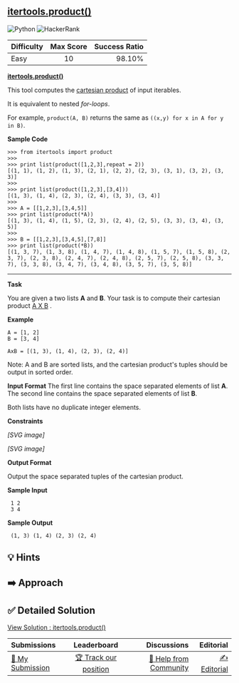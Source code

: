 ## [itertools.product()](https://www.hackerrank.com/challenges/itertools-product)

![Python](https://img.shields.io/badge/python-3670A0?style=for-the-badge&logo=python&logoColor=ffdd54) ![HackerRank](https://img.shields.io/badge/-Hackerrank-2EC866?style=for-the-badge&logo=HackerRank&logoColor=white)

| Difficulty | Max Score | Success Ratio |
| :--------- | :-------: | ------------: |
| Easy       |    10     |        98.10% |

**[itertools.product()](https://docs.python.org/2/library/itertools.html#itertools.product)**


This tool computes the [cartesian product](https://en.wikipedia.org/wiki/Cartesian_product) of input iterables.   

It is equivalent to nested *for\-loops*.   

For example, `product(A, B)` returns the same as `((x,y) for x in A for y in B)`. 


**Sample Code**



```
>>> from itertools import product
>>>
>>> print list(product([1,2,3],repeat = 2))
[(1, 1), (1, 2), (1, 3), (2, 1), (2, 2), (2, 3), (3, 1), (3, 2), (3, 3)]
>>>
>>> print list(product([1,2,3],[3,4]))
[(1, 3), (1, 4), (2, 3), (2, 4), (3, 3), (3, 4)]
>>>
>>> A = [[1,2,3],[3,4,5]]
>>> print list(product(*A))
[(1, 3), (1, 4), (1, 5), (2, 3), (2, 4), (2, 5), (3, 3), (3, 4), (3, 5)]
>>>
>>> B = [[1,2,3],[3,4,5],[7,8]]
>>> print list(product(*B))
[(1, 3, 7), (1, 3, 8), (1, 4, 7), (1, 4, 8), (1, 5, 7), (1, 5, 8), (2, 3, 7), (2, 3, 8), (2, 4, 7), (2, 4, 8), (2, 5, 7), (2, 5, 8), (3, 3, 7), (3, 3, 8), (3, 4, 7), (3, 4, 8), (3, 5, 7), (3, 5, 8)]

```



---


**Task**

You are given a two lists **A** and **B**. Your task is to compute their cartesian product [A X B](https://en.wikipedia.org/wiki/Cartesian_product) .


**Example** 



```
A = [1, 2]
B = [3, 4]

AxB = [(1, 3), (1, 4), (2, 3), (2, 4)]

```
Note: A and B are sorted lists, and the cartesian product's tuples should be output in sorted order.

**Input Format**
The first line contains the space separated elements of list **A**.
The second line contains the space separated elements of list **B**.

Both lists have no duplicate integer elements.



**Constraints**


 *[SVG image]*    

 *[SVG image]* 

**Output Format**

Output the space separated tuples of the cartesian product.

**Sample Input**


```
 1 2
 3 4

```
**Sample Output**


```
 (1, 3) (1, 4) (2, 3) (2, 4)

```

## 💡 Hints 

## ➡️ Approach 

## ✅ Detailed Solution
[View Solution : itertools.product()](./itertoolsproduct.py)

| Submissions                                                                            |                                         Leaderboard                                         |                                                                            Discussions |                                                                        Editorial |
| :------------------------------------------------------------------------------------- | :-----------------------------------------------------------------------------------------: | -------------------------------------------------------------------------------------: | -------------------------------------------------------------------------------: |
| [📝 My Submission](https://www.hackerrank.com/challenges/itertools-product/submissions) | [🏆 Track our position](https://www.hackerrank.com/challenges/itertools-product/leaderboard) | [🤔 Help from Community](https://www.hackerrank.com/challenges/itertools-product/forum) | [✍️ Editorial](https://www.hackerrank.com/challenges/itertools-product/editorial) |

